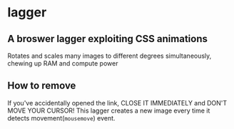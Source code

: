 # lagger
## A broswer lagger exploiting CSS animations
Rotates and scales many images to different degrees simultaneously, chewing up RAM and compute power

## How to remove
If you've accidentally opened the link, CLOSE IT IMMEDIATELY and DON'T MOVE YOUR CURSOR! This lagger creates a new image every time it detects movement(`mousemove`) event.
